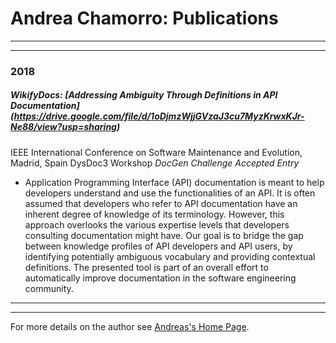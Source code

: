 # Andrea Chamorro: Publications

----
****


### 2018

##### WikifyDocs: [Addressing Ambiguity Through Definitions in API Documentation] (https://drive.google.com/file/d/1oDjmzWjjGVzaJ3cu7MyzKrwxKJr-Ne88/view?usp=sharing)
  IEEE International Conference on Software Maintenance and Evolution, Madrid, Spain
  DysDoc3 Workshop
  *DocGen Challenge Accepted Entry*
  - Application Programming Interface (API) documentation is meant to help developers understand and use the functionalities of an API. It is often assumed that developers who refer to API documentation have an inherent degree of knowledge of its terminology. However, this approach overlooks the various expertise levels that developers consulting documentation might have. Our goal is to bridge the gap between knowledge profiles of API developers and API users, by identifying potentially ambiguous vocabulary and providing contextual definitions. The presented tool is part of an overall effort to automatically improve documentation in the software engineering community.



----
*****


For more details on the author see [Andreas's Home Page](https://achamorr.github.io/eportfolio/).


